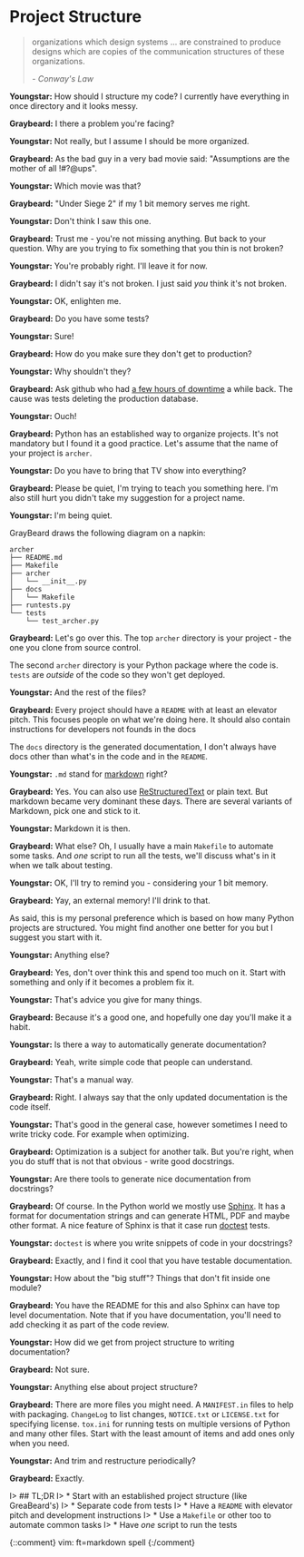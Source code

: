 # Project Structure

> organizations which design systems ... 
> are constrained to produce designs which are copies of the communication
> structures of these organizations.
> 
> *- Conway's Law*

**Youngstar:** How should I structure my code? I currently have everything in
once directory and it looks messy.

**Graybeard:** I there a problem you're facing?

**Youngstar:** Not really, but I assume I should be more organized.

**Graybeard:** As the bad guy in a very bad movie said: "Assumptions are the
mother of all !#?@ups".

**Youngstar:** Which movie was that?

**Graybeard:** "Under Siege 2" if my 1 bit memory serves me right.

**Youngstar:** Don't think I saw this one.

**Graybeard:** Trust me - you're not missing anything. But back to your
question. Why are you trying to fix something that you thin is not broken?

**Youngstar:** You're probably right. I'll leave it for now.

**Graybeard:** I didn't say it's not broken. I just said *you* think it's not
broken.

**Youngstar:** OK, enlighten me.

**Graybeard:** Do you have some tests?

**Youngstar:** Sure!

**Graybeard:** How do you make sure they don't get to production?

**Youngstar:** Why shouldn't they?

**Graybeard:** Ask github who had [a few hours of downtime][down] a while back. The cause was tests deleting the production database.

**Youngstar:** Ouch!

**Graybeard:** Python has an established way to organize projects. It's not
mandatory but I found it a good practice. Let's assume that the name of your
project is `archer`.

**Youngstar:** Do you have to bring that TV show into everything?

**Graybeard:** Please be quiet, I'm trying to teach you something here. I'm also
still hurt you didn't take my suggestion for a project name.

**Youngstar:** I'm being quiet.

GrayBeard draws the following diagram on a napkin:

    archer
    ├── README.md
    ├── Makefile
    ├── archer
    │   └── __init__.py
    ├── docs
    │   └── Makefile
    ├── runtests.py
    └── tests
        └── test_archer.py

**Graybeard:** Let's go over this. The top `archer` directory is your project -
the one you clone from source control.

The second `archer` directory is your Python package where the code is.  `tests`
are *outside* of the code so they won't get deployed.

**Youngstar:** And the rest of the files?

**Graybeard:** Every project should have a `README` with at least an elevator
pitch. This focuses people on what we're doing here. It should also contain
instructions for developers not founds in the docs

The `docs` directory is the generated documentation, I don't always have docs
other than what's in the code and in the `README`.

**Youngstar:**  `.md` stand for [markdown][md] right?

**Graybeard:** Yes. You can also use [ReStructuredText][rst] or plain text. But
markdown became very dominant these days. There are several variants of
Markdown, pick one and stick to it.

**Youngstar:** Markdown it is then.

**Graybeard:** What else? Oh, I usually have a main `Makefile` to automate some
tasks. And *one* script to run all the tests, we'll discuss what's in it when we
talk about testing.

**Youngstar:** OK, I'll try to remind you - considering your 1 bit memory.

**Graybeard:** Yay, an external memory! I'll drink to that.

As said, this is my personal preference which is based on how many Python
projects are structured. You might find another one better for you but I suggest
you start with it.

**Youngstar:** Anything else?

**Graybeard:** Yes, don't over think this and spend too much on it. Start with
something and only if it becomes a problem fix it.

**Youngstar:** That's advice you give for many things.

**Graybeard:** Because it's a good one, and hopefully one day you'll make it a
habit.

**Youngstar:** Is there a way to automatically generate documentation?

**Graybeard:** Yeah, write simple code that people can understand.

**Youngstar:** That's a manual way.

**Graybeard:** Right. I always say that the only updated documentation is the
code itself.

**Youngstar:** That's good in the general case, however sometimes I need to
write tricky code. For example when optimizing.

**Graybeard:** Optimization is a subject for another talk. But you're right,
when you do stuff that is not that obvious - write good docstrings.

**Youngstar:** Are there tools to generate nice documentation from docstrings?

**Graybeard:** Of course. In the Python world we mostly use [Sphinx][sph]. It
has a format for documentation strings and can generate HTML, PDF and maybe
other format. A nice feature of Sphinx is that it case run [doctest][doct]
tests.

**Youngstar:** `doctest` is where you write snippets of code in your docstrings?

**Graybeard:** Exactly, and I find it cool that you have testable documentation.

**Youngstar:** How about the "big stuff"? Things that don't fit inside one
module?

**Graybeard:** You have the README for this and also Sphinx can have top level
documentation. Note that if you have documentation, you'll need to add checking
it as part of the code review.

**Youngstar:** How did we get from project structure to writing documentation?

**Graybeard:** Not sure.

**Youngstar:** Anything else about project structure?

**Graybeard:** There are more files you might need. A `MANIFEST.in` files to
help with packaging. `ChangeLog` to list changes, `NOTICE.txt` or `LICENSE.txt`
for specifying license. `tox.ini` for running tests on multiple versions of
Python and many other files. Start with the least amount of items and add ones
only when you need.

**Youngstar:** And trim and restructure periodically?

**Graybeard:** Exactly.

I> ## TL;DR
I> * Start with an established project structure (like GreaBeard's)
I> * Separate code from tests
I> * Have a `README` with elevator pitch and development instructions
I> * Use a `Makefile` or other too to automate common tasks
I> * Have *one* script to run the tests

[doct]: https://docs.python.org/3/library/doctest.html
[down]: https://github.com/blog/744-today-s-outage
[md]: https://daringfireball.net/projects/markdown/
[rst]: http://docutils.sourceforge.net/rst.html
[sph]: http://www.sphinx-doc.org/en/stable/

{::comment}
vim: ft=markdown spell
{:/comment}
